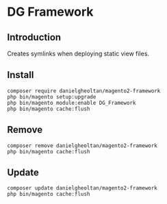 # DG Framework

## Introduction

Creates symlinks when deploying static view files.

## Install

```
composer require danielgheoltan/magento2-framework
php bin/magento setup:upgrade
php bin/magento module:enable DG_Framework
php bin/magento cache:flush
```

## Remove

```
composer remove danielgheoltan/magento2-framework
php bin/magento cache:flush
```

## Update

```
composer update danielgheoltan/magento2-framework
php bin/magento cache:flush
```
